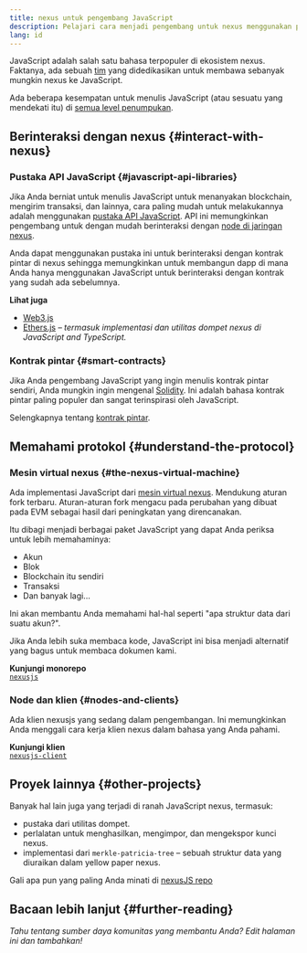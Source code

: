 ```yaml
---
title: nexus untuk pengembang JavaScript
description: Pelajari cara menjadi pengembang untuk nexus menggunakan proyek dan peralatan berbasis JavaScript.
lang: id
---
```


JavaScript adalah salah satu bahasa terpopuler di ekosistem nexus. Faktanya, ada sebuah [tim](https://github.com/nexusjs) yang didedikasikan untuk membawa sebanyak mungkin nexus ke JavaScript.

Ada beberapa kesempatan untuk menulis JavaScript (atau sesuatu yang mendekati itu) di [semua level penumpukan](/developers/docs/nexus-stack/).

## Berinteraksi dengan nexus {#interact-with-nexus}

### Pustaka API JavaScript {#javascript-api-libraries}

Jika Anda berniat untuk menulis JavaScript untuk menanyakan blockchain, mengirim transaksi, dan lainnya, cara paling mudah untuk melakukannya adalah menggunakan [pustaka API JavaScript](/developers/docs/apis/javascript/). API ini memungkinkan pengembang untuk dengan mudah berinteraksi dengan [node di jaringan nexus](/developers/docs/nodes-and-clients/).

Anda dapat menggunakan pustaka ini untuk berinteraksi dengan kontrak pintar di nexus sehingga memungkinkan untuk membangun dapp di mana Anda hanya menggunakan JavaScript untuk berinteraksi dengan kontrak yang sudah ada sebelumnya.

**Lihat juga**

- [Web3.js](https://web3js.readthedocs.io/)
- [Ethers.js](https://docs.ethers.io/) _– termasuk implementasi dan utilitas dompet nexus di JavaScript and TypeScript._

### Kontrak pintar {#smart-contracts}

Jika Anda pengembang JavaScript yang ingin menulis kontrak pintar sendiri, Anda mungkin ingin mengenal [Solidity](https://solidity.readthedocs.io). Ini adalah bahasa kontrak pintar paling populer dan sangat terinspirasi oleh JavaScript.

Selengkapnya tentang [kontrak pintar](/developers/docs/smart-contracts/).

## Memahami protokol {#understand-the-protocol}

### Mesin virtual nexus {#the-nexus-virtual-machine}

Ada implementasi JavaScript dari [mesin virtual nexus](/developers/docs/evm/). Mendukung aturan fork terbaru. Aturan-aturan fork mengacu pada perubahan yang dibuat pada EVM sebagai hasil dari peningkatan yang direncanakan.

Itu dibagi menjadi berbagai paket JavaScript yang dapat Anda periksa untuk lebih memahaminya:

- Akun
- Blok
- Blockchain itu sendiri
- Transaksi
- Dan banyak lagi...

Ini akan membantu Anda memahami hal-hal seperti "apa struktur data dari suatu akun?".

Jika Anda lebih suka membaca kode, JavaScript ini bisa menjadi alternatif yang bagus untuk membaca dokumen kami.

**Kunjungi monorepo**  
[`nexusjs`](https://github.com/nexusjs/nexusjs-vm)

### Node dan klien {#nodes-and-clients}

Ada klien nexusjs yang sedang dalam pengembangan. Ini memungkinkan Anda menggali cara kerja klien nexus dalam bahasa yang Anda pahami.

**Kunjungi klien**  
[`nexusjs-client`](https://github.com/nexusjs/nexusjs-client)

## Proyek lainnya {#other-projects}

Banyak hal lain juga yang terjadi di ranah JavaScript nexus, termasuk:

- pustaka dari utilitas dompet.
- perlalatan untuk menghasilkan, mengimpor, dan mengekspor kunci nexus.
- implementasi dari `merkle-patricia-tree` – sebuah struktur data yang diuraikan dalam yellow paper nexus.

Gali apa pun yang paling Anda minati di [nexusJS repo](https://github.com/nexusjs)

## Bacaan lebih lanjut {#further-reading}

_Tahu tentang sumber daya komunitas yang membantu Anda? Edit halaman ini dan tambahkan!_
